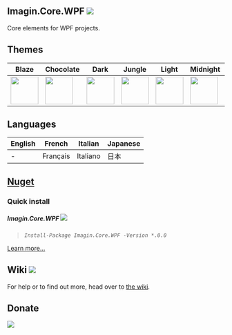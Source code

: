 ﻿Imagin.Core.WPF ![](https://img.shields.io/badge/style-7.1-blue.svg?style=flat&label=Version)
---
Core elements for WPF projects.

Themes
---
Blaze | Chocolate | Dark | Jungle | Light | Midnight | Violet |
-|-|-|-|-|-|-|
<img src="https://github.com/imagin-tech/Core.WPF/blob/main/Themes/Blaze.png?raw=true" width="64" /> | <img src="https://github.com/imagin-tech/Core.WPF/blob/main/Themes/Chocolate.png?raw=true" width="64" /> | <img src="https://github.com/imagin-tech/Core.WPF/blob/main/Themes/Dark.png?raw=true" width="64" /> | <img src="https://github.com/imagin-tech/Core.WPF/blob/main/Themes/Jungle.png?raw=true" width="64" /> | <img src="https://github.com/imagin-tech/Core.WPF/blob/main/Themes/Light.png?raw=true" width="64" /> | <img src="https://github.com/imagin-tech/Core.WPF/blob/main/Themes/Midnight.png?raw=true" width="64" /> | <img src="https://github.com/imagin-tech/Core.WPF/blob/main/Themes/Violet.png?raw=true" width="64" />

Languages
---
English | French | Italian | Japanese |
-|-|-|-|
- | Français | Italiano | 日本 |


[Nuget](https://www.nuget.org/packages/Imagin.Core.WPF/)
---
### Quick install
##### Imagin.Core.WPF ![](https://img.shields.io/badge/style-Coming%20soon!-red.svg?style=flat&label=)
> _`Install-Package Imagin.Core.WPF -Version *.0.0`_

[Learn more...](https://github.com/imagin-tech/Core.WPF/wiki/Getting-Started#install-with-nuget-coming-soon)

Wiki ![](https://img.shields.io/badge/style-Coming%20soon!-red.svg?style=flat&label=)
---
For help or to find out more, head over to [the wiki](https://github.com/imagin-tech/Core.WPF/wiki/Getting-Started).

Donate
---
[![](https://www.paypalobjects.com/en_US/i/btn/btn_donateCC_LG.gif)](https://www.paypal.com/cgi-bin/webscr?cmd=_s-xclick&hosted_button_id=AJJG6PWLBYQNG)